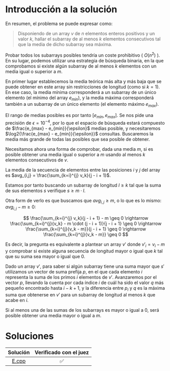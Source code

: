 # Introducción a la solución

En resumen, el problema se puede expresar como:
> Disponiendo de un array $v$ de $n$ elementos enteros positivos y un valor
> $k$, hallar el subarray de al menos $k$ elementos consecutivos tal que la
> media de dicho subarray sea máxima.

Probar todos los subarrays posibles tendría un coste prohibitivo ( $O(n^{2})$ ).
En su lugar, podemos utilizar una estrategia de búsqueda binaria, en la que
comprobamos si existe algún subarray de al menos $k$ elementos con un media
igual o superior a $m$.

En primer lugar establecemos la media teórica más alta y más baja que se puede
obtener en este array sin restricciones de longitud (como si $k=1$). En ese
caso, la media mínima corresponderá a un subarray de un único elemento (el
mínimo del array $e_{min}$), y la media máxima corresponderá también a un
subarray de un único elemento (el elemento máximo $e_{max}$).

El rango de medias posibles es por tanto $[e_{min}, e_{max}]$. Se nos pide una
precisión de $\epsilon=10^{-4}$, por lo que el espacio de búsqueda estará
compuesto de $\frac{e_{max} - e_{min}}{\epsilon}$ medias posible, y
necesitaremos $\log2{\frac{e_{max} - e_{min}}{\epsilon}}$ consultas. Buscaremos
la media más grande de todas las posibles que sea posible de obtener.

Necesitamos ahora una forma de comprobar, dada una media $m$, si es posible
obtener una media igual o superior a $m$ usando al menos $k$ elementos
consecutivos de $v$.

La media de la secuencia de elementos entre las posiciones $i$ y $j$ del array
es $avg_{i,j} = \frac{\sum_{k=i}^{j} v_k}{j - i + 1}$.

Estamos por tanto buscando un subarray de longitud $l \geq k$ tal que la suma
de sus elementos $s$ verifique $s \geq m \cdot l$.

Otra form de verlo es que buscamos que $avg_{i,j} \geq m$, o lo que es lo
mismo: $avg_{i,j} - m \geq 0$:

$$
\frac{\sum_{k=i}^{j} v_k}{j - i + 1} - m \geq 0 \rightarrow
\frac{\sum_{k=i}^{j}{v_k} - m \cdot (j - i + 1)}{j - i + 1} \geq 0 \rightarrow
\frac{\sum_{k=i}^{j}{v_k - m}}{j - i + 1} \geq 0 \rightarrow
\frac{\sum_{k=i}^{j}{v_k - m}} \geq 0
$$

Es decir, la pregunta es equivalente a plantear un array $v \prime$ donde
$v \prime_{i} = v_i - m$ y comprobar si existe alguna secuencia de longitud
mayor o igual que $k$ tal que su suma sea mayor o igual que 0.

Dado un array $v \prime$, para saber si algún subarray tiene una suma mayor que
$s \prime$ utilizamos un vector de suma prefija $p$, en el que cada elemento $i$
representa la suma de los primos $i$ elementos de $v \prime$. Avanzaremos por
el vector $p$, llevando la cuenta por cada índice $i$ de cuál ha sido el valor
$q$ más pequeño encontrado hasta $i - k + 1$, y la diferencia entre $p_i$ y $q$
es la máxima suma que obtenerse en $v \prime$ para un subarray de longitud al
menos $k$ que acabe en $i$.

Si al menos una de las sumas de los subarrays es mayor o igual a 0, será
posible obtener una media mayor o igual a $m$.


# Soluciones

| Solución | Verificado con el juez |
| :------: | :--------------------: |
| [E.cpp](src/E.cpp) | :white_check_mark: |

